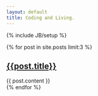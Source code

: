 ```yaml
---
layout: default
title: Coding and Living.
---
```

{% include JB/setup %}

<div id="content">
    <div class="text-post posts">
        {% for post in site.posts limit:3 %}
                <h2><a class="post_title" href="{{ post.url }}">{{post.title}}</a></h2>
                <div class="caption rich-content">
                        {{ post.content }}
                </div>
        {% endfor %}
    </div>
</div>

